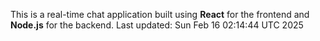 This is a real-time chat application built using **React** for the frontend and **Node.js** for the backend.
Last updated: Sun Feb 16 02:14:44 UTC 2025
